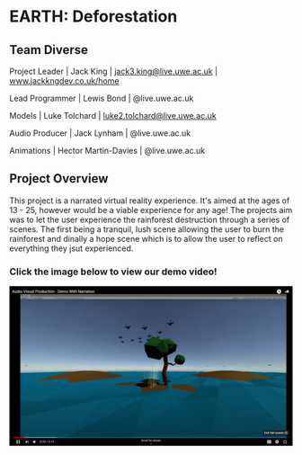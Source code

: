 # EARTH: Deforestation
## Team Diverse

Project Leader | Jack King | jack3.king@live.uwe.ac.uk | www.jackkngdev.co.uk/home

Lead Programmer | Lewis Bond | @live.uwe.ac.uk

Models | Luke Tolchard | luke2.tolchard@live.uwe.ac.uk

Audio Producer | Jack Lynham | @live.uwe.ac.uk

Animations | Hector Martin-Davies | @live.uwe.ac.uk

## Project Overview
This project is a narrated virtual reality experience. It's aimed at the ages of 13 - 25, however would be a viable experience for any age! 
The projects aim was to let the user experience the rainforest destruction through a series of scenes. The first being a tranquil, lush scene
allowing the user to burn the rainforest and dinally a hope scene which is to allow the user to reflect on everything they jsut experienced.


### Click the image below to view our demo video!
[![Watch the video](header.jpg)](https://youtu.be/5w7jlHQLG6Q)
